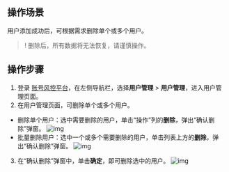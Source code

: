 ## 操作场景
用户添加成功后，可根据需求删除单个或多个用户。
>! 删除后，所有数据将无法恢复，请谨慎操作。
## 操作步骤

1. 登录 [账号风控平台](https://console.cloud.tencent.com/ciam/)，在左侧导航栏，选择**用户管理** > **用户管理**，进入用户管理页面。
2. 在用户管理页面，可删除单个或多个用户。
  - 删除单个用户：选中需要删除的用户，单击“操作”列的**删除**，弹出“确认删除”弹窗。
    ![img](https://qcloudimg.tencent-cloud.cn/raw/fc803e507932980de0af16fbbc3207c2.png)
 - 批量删除用户：选中一个或多个需要删除的用户，单击列表上方的**删除**，弹出“确认删除”弹窗。
	![img](https://qcloudimg.tencent-cloud.cn/raw/b6d7650a164789b67c3f867e71fa68dc.png)
3. 在“确认删除”弹窗中，单击**确定**，即可删除选中的用户。
![img](https://qcloudimg.tencent-cloud.cn/raw/3b3786612b381131d526bb431eb3feb3.png)

